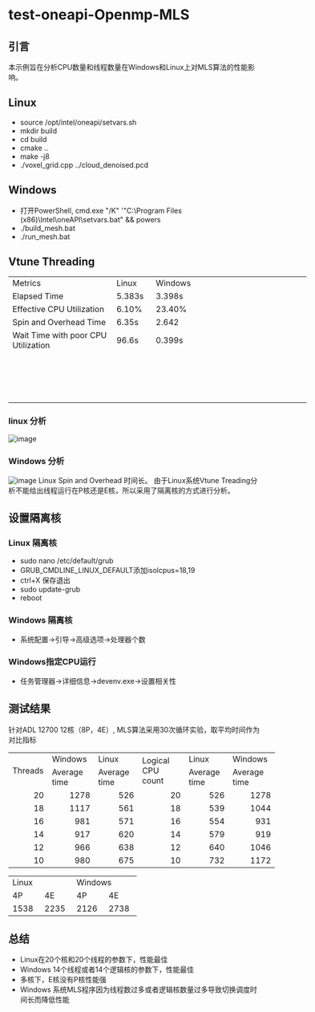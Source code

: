 # test-oneapi-Openmp-MLS
## 引言
本示例旨在分析CPU数量和线程数量在Windows和Linux上对MLS算法的性能影响。

## Linux
* source /opt/intel/oneapi/setvars.sh
* mkdir build
* cd build
* cmake ..
* make -j8
* ./voxel_grid.cpp ../cloud_denoised.pcd
## Windows
* 打开PowerShell, cmd.exe "/K" '"C:\Program Files (x86)\Intel\oneAPI\setvars.bat" && powers
* ./build_mesh.bat
* ./run_mesh.bat
## Vtune Threading

<table border=0 cellpadding=0 cellspacing=0 width=594 style='border-collapse:
 collapse;table-layout:fixed;width:446pt'>
 <col width=210 style='mso-width-source:userset;mso-width-alt:7680;width:158pt'>
 <col width=64 span=6 style='width:48pt'>
 <tr height=20 style='height:15.0pt'>
  <td height=20 class=xl67 width=210 style='height:15.0pt;width:158pt'>Metrics</td>
  <td class=xl71 width=64 style='border-left:none;width:48pt'>Linux</td>
  <td class=xl71 width=64 style='border-left:none;width:48pt'>Windows</td>
 </tr>
 <tr height=20 style='height:15.0pt'>
  <td height=20 class=xl72 style='height:15.0pt;border-top:none'>Elapsed Time</td>
  <td class=xl71 style='border-top:none;border-left:none'>5.383s</td>
  <td class=xl71 style='border-top:none;border-left:none'>3.398s</td>

 </tr>
 <tr height=20 style='height:15.0pt'>
  <td height=20 class=xl72 style='height:15.0pt;border-top:none'>Effective CPU
  Utilization</td>
  <td class=xl73 style='border-top:none;border-left:none'>6.10%</td>
  <td class=xl73 style='border-top:none;border-left:none'>23.40%</td>

 </tr>
 <tr height=20 style='height:15.0pt'>
  <td height=20 class=xl72 style='height:15.0pt;border-top:none'>Spin and
  Overhead Time</td>
  <td class=xl71 style='border-top:none;border-left:none'>6.35s</td>
  <td class=xl71 style='border-top:none;border-left:none'>2.642</td>

 </tr>
 <tr height=20 style='height:15.0pt'>
  <td height=20 class=xl72 style='height:15.0pt;border-top:none'>Wait Time with
  poor CPU Utilization</td>
  <td class=xl71 style='border-top:none;border-left:none'>96.6s</td>
  <td class=xl71 style='border-top:none;border-left:none'>0.399s</td>

 </tr>
 <tr height=80 style='height:60.0pt;mso-xlrowspan:4'>
  <td height=80 colspan=7 style='height:60.0pt;mso-ignore:colspan'></td>
 </tr>
 <tr height=20 style='height:15.0pt'>
  <td height=20 colspan=6 style='height:15.0pt;mso-ignore:colspan'></td>
  <td class=xl70></td>
 </tr>
 <![if supportMisalignedColumns]>
 <tr height=0 style='display:none'>
  <td width=210 style='width:158pt'></td>
  <td width=64 style='width:48pt'></td>
  <td width=64 style='width:48pt'></td>
  <td width=64 style='width:48pt'></td>
  <td width=64 style='width:48pt'></td>
  <td width=64 style='width:48pt'></td>
  <td width=64 style='width:48pt'></td>
 </tr>
 <![endif]>
</table>


</body>


### linux 分析

![image](https://github.com/zhupailiangx/test-mesh-demo/assets/120553507/802944b1-b30f-4498-b124-b0ce32df7408)
### Windows 分析

![image](https://github.com/zhupailiangx/test-mesh-demo/assets/120553507/3a20f2df-27bd-4818-9bde-c98475553704)
Linux Spin and Overhead 时间长。
由于Linux系统Vtune Treading分析不能给出线程运行在P核还是E核，所以采用了隔离核的方式进行分析。 
## 设置隔离核
### Linux 隔离核
* sudo nano /etc/default/grub
* GRUB_CMDLINE_LINUX_DEFAULT添加isolcpus=18,19
* ctrl+X 保存退出
* sudo update-grub
* reboot
### Windows 隔离核
* 系统配置->引导->高级选项->处理器个数
### Windows指定CPU运行
* 任务管理器->详细信息->devenv.exe->设置相关性

## 测试结果
针对ADL 12700 12核（8P，4E）,
MLS算法采用30次循环实验，取平均时间作为对比指标
<table border=0 cellpadding=0 cellspacing=0 width=532 style='border-collapse:
 collapse;table-layout:fixed;width:399pt'>
 <col width=64 style='width:48pt'>
 <col width=88 span=2 style='mso-width-source:userset;mso-width-alt:3218;
 width:66pt'>
 <col width=116 style='mso-width-source:userset;mso-width-alt:4242;width:87pt'>
 <col width=88 span=2 style='mso-width-source:userset;mso-width-alt:3218;
 width:66pt'>
 <tr height=20 style='height:15.0pt'>
  <td rowspan=2 height=40 class=xl65 width=64 style='height:30.0pt;width:48pt'>Threads</td>
  <td class=xl66 width=88 style='border-left:none;width:66pt'>Windows</td>
  <td class=xl66 width=88 style='border-left:none;width:66pt'>Linux</td>
  <td rowspan=2 class=xl65 width=116 style='width:87pt'>Logical CPU count</td>
  <td class=xl66 width=88 style='border-left:none;width:66pt'>Linux</td>
  <td class=xl66 width=88 style='border-left:none;width:66pt'>Windows</td>
 </tr>
 <tr height=20 style='height:15.0pt'>
  <td height=20 class=xl66 style='height:15.0pt;border-top:none;border-left:
  none'>Average time</td>
  <td class=xl66 style='border-top:none;border-left:none'>Average time</td>
  <td class=xl66 style='border-top:none;border-left:none'>Average time</td>
  <td class=xl66 style='border-top:none;border-left:none'>Average time</td>
 </tr>
 <tr height=20 style='height:15.0pt'>
  <td height=20 class=xl66 align=right style='height:15.0pt;border-top:none'>20</td>
  <td class=xl66 align=right style='border-top:none;border-left:none'>1278</td>
  <td class=xl67 align=right style='border-top:none;border-left:none'>526</td>
  <td class=xl66 align=right style='border-top:none;border-left:none'>20</td>
  <td class=xl68 align=right style='border-top:none;border-left:none'>526</td>
  <td class=xl66 align=right style='border-top:none;border-left:none'>1278</td>
 </tr>
 <tr height=20 style='height:15.0pt'>
  <td height=20 class=xl66 align=right style='height:15.0pt;border-top:none'>18</td>
  <td class=xl66 align=right style='border-top:none;border-left:none'>1117</td>
  <td class=xl66 align=right style='border-top:none;border-left:none'>561</td>
  <td class=xl66 align=right style='border-top:none;border-left:none'>18</td>
  <td class=xl66 align=right style='border-top:none;border-left:none'>539</td>
  <td class=xl66 align=right style='border-top:none;border-left:none'>1044</td>
 </tr>
 <tr height=20 style='height:15.0pt'>
  <td height=20 class=xl66 align=right style='height:15.0pt;border-top:none'>16</td>
  <td class=xl66 align=right style='border-top:none;border-left:none'>981</td>
  <td class=xl66 align=right style='border-top:none;border-left:none'>571</td>
  <td class=xl66 align=right style='border-top:none;border-left:none'>16</td>
  <td class=xl66 align=right style='border-top:none;border-left:none'>554</td>
  <td class=xl66 align=right style='border-top:none;border-left:none'>931</td>
 </tr>
 <tr height=20 style='height:15.0pt'>
  <td height=20 class=xl66 align=right style='height:15.0pt;border-top:none'>14</td>
  <td class=xl67 align=right style='border-top:none;border-left:none'>917</td>
  <td class=xl66 align=right style='border-top:none;border-left:none'>620</td>
  <td class=xl66 align=right style='border-top:none;border-left:none'>14</td>
  <td class=xl66 align=right style='border-top:none;border-left:none'>579</td>
  <td class=xl66 align=right style='border-top:none;border-left:none'>919</td>
 </tr>
 <tr height=20 style='height:15.0pt'>
  <td height=20 class=xl66 align=right style='height:15.0pt;border-top:none'>12</td>
  <td class=xl66 align=right style='border-top:none;border-left:none'>966</td>
  <td class=xl66 align=right style='border-top:none;border-left:none'>638</td>
  <td class=xl66 align=right style='border-top:none;border-left:none'>12</td>
  <td class=xl66 align=right style='border-top:none;border-left:none'>640</td>
  <td class=xl66 align=right style='border-top:none;border-left:none'>1046</td>
 </tr>
 <tr height=20 style='height:15.0pt'>
  <td height=20 class=xl66 align=right style='height:15.0pt;border-top:none'>10</td>
  <td class=xl66 align=right style='border-top:none;border-left:none'>980</td>
  <td class=xl66 align=right style='border-top:none;border-left:none'>675</td>
  <td class=xl66 align=right style='border-top:none;border-left:none'>10</td>
  <td class=xl66 align=right style='border-top:none;border-left:none'>732</td>
  <td class=xl66 align=right style='border-top:none;border-left:none'>1172</td>
 </tr>
 <![if supportMisalignedColumns]>
 <tr height=0 style='display:none'>
  <td width=64 style='width:48pt'></td>
  <td width=88 style='width:66pt'></td>
  <td width=88 style='width:66pt'></td>
  <td width=116 style='width:87pt'></td>
  <td width=88 style='width:66pt'></td>
  <td width=88 style='width:66pt'></td>
 </tr>
 
 
 

<table border=0 cellpadding=0 cellspacing=0 width=256 style='border-collapse:
 collapse;table-layout:fixed;width:192pt'>
 <col width=64 span=4 style='width:48pt'>
 <tr height=20 style='height:15.0pt'>
  <td colspan=2 height=20 class=xl68 width=128 style='height:15.0pt;width:96pt'>Linux</td>
  <td colspan=2 class=xl68 width=128 style='border-left:none;width:96pt'>Windows</td>
 </tr>
 <tr height=20 style='height:15.0pt'>
  <td height=20 class=xl68 style='height:15.0pt;border-top:none'>4P</td>
  <td class=xl68 style='border-top:none;border-left:none'>4E</td>
  <td class=xl68 style='border-top:none;border-left:none'>4P</td>
  <td class=xl68 style='border-top:none;border-left:none'>4E</td>
 </tr>
 <tr height=20 style='height:15.0pt'>
  <td height=20 class=xl68 style='height:15.0pt;border-top:none'>1538</td>
  <td class=xl68 style='border-top:none;border-left:none'>2235</td>
  <td class=xl68 style='border-top:none;border-left:none'>2126</td>
  <td class=xl68 style='border-top:none;border-left:none'>2738</td>
 </tr>
 <![if supportMisalignedColumns]>
 <tr height=0 style='display:none'>
  <td width=64 style='width:48pt'></td>
  <td width=64 style='width:48pt'></td>
  <td width=64 style='width:48pt'></td>
  <td width=64 style='width:48pt'></td>
 </tr>
 <![endif]>
</table>

</body>

## 总结
* Linux在20个核和20个线程的参数下，性能最佳
* Windows 14个线程或者14个逻辑核的参数下，性能最佳
* 多核下，E核没有P核性能强
* Windows 系统MLS程序因为线程数过多或者逻辑核数量过多导致切换调度时间长而降低性能
